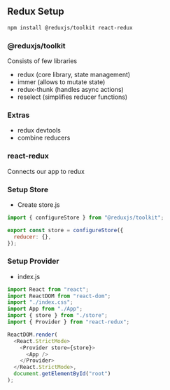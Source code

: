 ## Redux Setup

```sh
npm install @reduxjs/toolkit react-redux
```

### @reduxjs/toolkit

Consists of few libraries

- redux (core library, state management)
- immer (allows to mutate state)
- redux-thunk (handles async actions)
- reselect (simplifies reducer functions)

### Extras

- redux devtools
- combine reducers

### react-redux

Connects our app to redux

### Setup Store

- Create store.js

```js
import { configureStore } from "@reduxjs/toolkit";

export const store = configureStore({
  reducer: {},
});
```

### Setup Provider

- index.js

```js
import React from "react";
import ReactDOM from "react-dom";
import "./index.css";
import App from "./App";
import { store } from "./store";
import { Provider } from "react-redux";

ReactDOM.render(
  <React.StrictMode>
    <Provider store={store}>
      <App />
    </Provider>
  </React.StrictMode>,
  document.getElementById("root")
);
```
